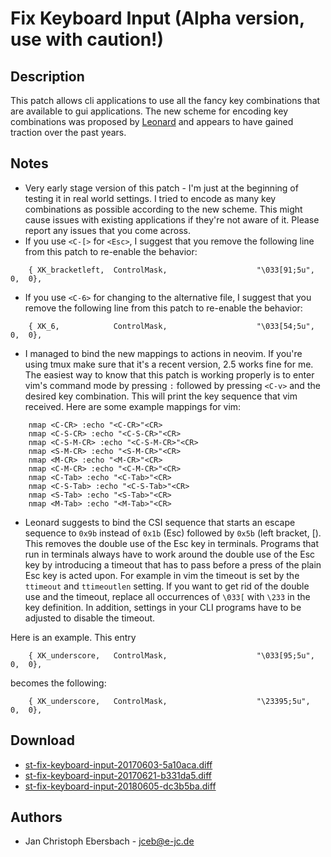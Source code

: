 Fix Keyboard Input (Alpha version, use with caution!)
=====================================================

Description
-----------

This patch allows cli applications to use all the fancy key combinations that
are available to gui applications.  The new scheme for encoding key combinations
was proposed by [Leonard](http://www.leonerd.org.uk/hacks/fixterms/) and appears
to have gained traction over the past years.


Notes
-----

 - Very early stage version of this patch - I'm just at the beginning of testing
   it in real world settings.  I tried to encode as many key combinations as
   possible according to the new scheme.  This might cause issues with existing
   applications if they're not aware of it.  Please report any issues that you
   come across.
 - If you use `<C-[>` for `<Esc>`, I suggest that you remove the following line
   from this patch to re-enable the behavior:

```
	{ XK_bracketleft,  ControlMask,                    "\033[91;5u",  0,  0},
```

 - If you use `<C-6>` for changing to the alternative file, I suggest that you
   remove the following line from this patch to re-enable the behavior:

```
	{ XK_6,            ControlMask,                    "\033[54;5u",  0,  0},
```

 - I managed to bind the new mappings to actions in neovim.  If you're using
   tmux make sure that it's a recent version, 2.5 works fine for me.  The
   easiest way to know that this patch is working properly is to enter vim's
   command mode by pressing `:` followed by pressing `<C-v>` and the desired key
   combination.  This will print the key sequence that vim received.  Here are
   some example mappings for vim:

```
	nmap <C-CR> :echo "<C-CR>"<CR>
	nmap <C-S-CR> :echo "<C-S-CR>"<CR>
	nmap <C-S-M-CR> :echo "<C-S-M-CR>"<CR>
	nmap <S-M-CR> :echo "<S-M-CR>"<CR>
	nmap <M-CR> :echo "<M-CR>"<CR>
	nmap <C-M-CR> :echo "<C-M-CR>"<CR>
	nmap <C-Tab> :echo "<C-Tab>"<CR>
	nmap <C-S-Tab> :echo "<C-S-Tab>"<CR>
	nmap <S-Tab> :echo "<S-Tab>"<CR>
	nmap <M-Tab> :echo "<M-Tab>"<CR>
```

- Leonard suggests to bind the CSI sequence that starts an escape sequence to
  `0x9b` instead of `0x1b` (Esc) followed by `0x5b` (left bracket, [).  This
  removes the double use of the Esc key in terminals.  Programs that run in
  terminals always have to work around the double use of the Esc key by
  introducing a timeout that has to pass before a press of the plain Esc key is
  acted upon.  For example in vim the timeout is set by the `ttimeout` and
  `ttimeoutlen` setting.  If you want to get rid of the double use and the
  timeout, replace all occurrences of `\033[` with `\233` in the key definition.
  In addition, settings in your CLI programs have to be adjusted to disable the
  timeout.

Here is an example.  This entry

```
	{ XK_underscore,   ControlMask,                    "\033[95;5u",  0,  0},
```

becomes the following:

```
	{ XK_underscore,   ControlMask,                    "\23395;5u",   0,  0},
```

Download
--------

* [st-fix-keyboard-input-20170603-5a10aca.diff](st-fix-keyboard-input-20170603-5a10aca.diff)
* [st-fix-keyboard-input-20170621-b331da5.diff](st-fix-keyboard-input-20170621-b331da5.diff)
* [st-fix-keyboard-input-20180605-dc3b5ba.diff](st-fix-keyboard-input-20180605-dc3b5ba.diff)

Authors
-------

* Jan Christoph Ebersbach - <jceb@e-jc.de>
